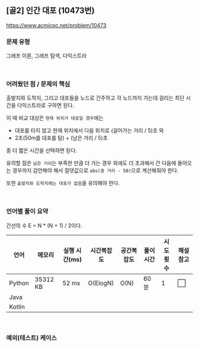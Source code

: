 ## [골2] 인간 대포 (10473번)

https://www.acmicpc.net/problem/10473

### 문제 유형

그래프 이론, 그래프 탐색, 다익스트라

<br>

### 어려웠던 점 / 문제의 핵심

출발지와 도착지, 그리고 대포들을 노드로 간주하고 각 노드까지 가는데 걸리는 최단 시간을 다익스트라로 구하면 된다.

이 때 비교 대상은 `현재 위치가 대포일 경우`에는 

- 대포를 타지 않고 현재 위치에서 다음 위치로 (걸어가는 거리 / 5)초 와
- 2초(50m를 대포를 탐) + (남은 거리 / 5)초

중 더 짧은 시간을 선택하면 된다.

유의할 점은 `남은 거리`는 부족한 만큼 더 가는 경우 외에도 더 초과해서 간 다음에 돌아오는 경우까지 감안해야 해서 절댓값으로 `abs(총 거리 - 50)`으로 계산해줘야 한다.

또한 `출발지와 도착지에는 대포가 없음`을 유의해야 한다.

<br>

### 언어별 풀이 요약

간선의 수 E = N * (N + 1) / 2이다.

| 언어   | 메모리   | 실행 시간(ms) | 시간복잡도 | 공간복잡도 | 풀이 시간 | 시도 횟수 | 해설 참고            |
| ------ | -------- | ------------- | ---------- | ---------- | --------- | --------- | -------------------- |
| Python | 35312 KB | 52 ms         | O(ElogN)   | O(N)       | 60분      | 1         | :white_large_square: |
| Java   |          |               |            |            |           |           |                      |
| Kotlin |          |               |            |            |           |           |                      |

<br>

### 예외(테스트) 케이스

```
```


